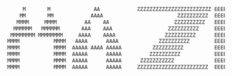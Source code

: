 <meta name="author" content="Mahdi Zeinali">
<meta name="account" content="mahdizynali">
<meta name="description" content="mahdi Zeinali github account">
<meta name="copyright" content="mahdi zeinali 2023">
<meta name="keywords" content="mahdi zeinali, mahdizynali, mrl-hsl, mrl, hsl, zeinali, mahdi zynali">

```python
     M       M              AA            ZZZZZZZZZZZZZZZZZZZZZZZZ EEEEEEEEEEEEEEEEEEE 
    MM       MM            AAAA                        ZZZZZZZZZZ  EEEEEEEEEEEEEEEEEEE  
   MMMM     MMMM         AA    AA                     ZZZZZZZZZZ   EEEEEE
  MMMMMM   MMMMMM       AAA    AAA                  ZZZZZZZZZZ     EEEEEE
 MMMMMMMM MMMMMMMM     AAAA    AAAA                ZZZZZZZZZZ      EEEEEEEEEEEEEEEEEEE
MMMM           MMMM   AAAA      AAAA             ZZZZZZZZZZ        EEEEEEEEEEEEEEEEEEE
MMMM           MMMM  AAAAA AAAA AAAAA          ZZZZZZZZZZ          EEEEEE
MMMM           MMMM  AAAAA      AAAAA         ZZZZZZZZZZ           EEEEEE
MMMM           MMMM  AAAAA      AAAAA      ZZZZZZZZZZZ             EEEEEEEEEEEEEEEEEEE
MMMM           MMMM  AAAAA      AAAAA     ZZZZZZZZZZZZZZZZZZZZZZZ  EEEEEEEEEEEEEEEEEEE
```
